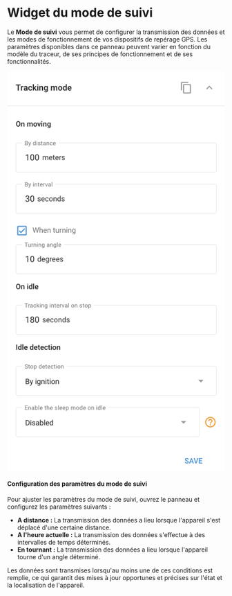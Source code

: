 # Widget du mode de suivi

Le **Mode de suivi** vous permet de configurer la transmission des données et les modes de fonctionnement de vos dispositifs de repérage GPS. Les paramètres disponibles dans ce panneau peuvent varier en fonction du modèle du traceur, de ses principes de fonctionnement et de ses fonctionnalités.

![](../../../guide-de-litilizateur/appareils-et-parametres/localisation-et-mouvement/attachments/image-20240815-182719.png)

#### Configuration des paramètres du mode de suivi

Pour ajuster les paramètres du mode de suivi, ouvrez le panneau et configurez les paramètres suivants :

* **A distance :** La transmission des données a lieu lorsque l'appareil s'est déplacé d'une certaine distance.
* **A l'heure actuelle :** La transmission des données s'effectue à des intervalles de temps déterminés.
* **En tournant :** La transmission des données a lieu lorsque l'appareil tourne d'un angle déterminé.

Les données sont transmises lorsqu'au moins une de ces conditions est remplie, ce qui garantit des mises à jour opportunes et précises sur l'état et la localisation de l'appareil.
